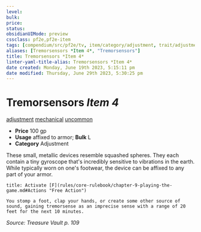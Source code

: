 ```yaml
---
level:
bulk:
price:
status:
obsidianUIMode: preview
cssclass: pf2e,pf2e-item
tags: [compendium/src/pf2e/tv, item/category/adjustment, trait/adjustment, trait/mechanical, trait/uncommon]
aliases: [Tremorsensors *Item 4*, "Tremorsensors"]
title: Tremorsensors *Item 4*
linter-yaml-title-alias: Tremorsensors *Item 4*
date created: Monday, June 19th 2023, 5:15:11 pm
date modified: Thursday, June 29th 2023, 5:30:25 pm
---
```


# Tremorsensors *Item 4*

[adjustment](rules/traits/adjustment-lotgb.md) [mechanical](rules/traits/mechanical.md) [uncommon](rules/traits/uncommon.md)  

- **Price** 100 gp
- **Usage** affixed to armor; **Bulk** L
- **Category** Adjustment

These small, metallic devices resemble squashed spheres. They each contain a tiny gyroscope that's incredibly sensitive to vibrations in the earth. While typically worn on one's footwear, the device can be affixed to any part of your armor.

```ad-embed-ability
title: Activate [F](rules/core-rulebook/chapter-9-playing-the-game.md#Actions "Free Action")

You stomp a foot, clap your hands, or create some other source of sound, gaining tremorsense as an imprecise sense with a range of 20 feet for the next 10 minutes.
```

*Source: Treasure Vault p. 109*
